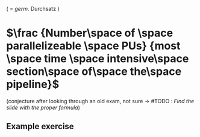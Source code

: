 ( = *germ.* Durchsatz )

# $\frac {Number\space of \space parallelizeable \space PUs} {most \space time \space intensive\space section\space of\space the\space pipeline}$ 

(conjecture after looking through an old exam, not sure -> #TODO : *Find the slide with the proper formula*)
## Example  exercise
